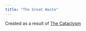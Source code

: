 ```yaml
---
title: "The Great Waste"
---
```


Created as a result of [The Cataclysm](History/The%20Cataclysm.md)